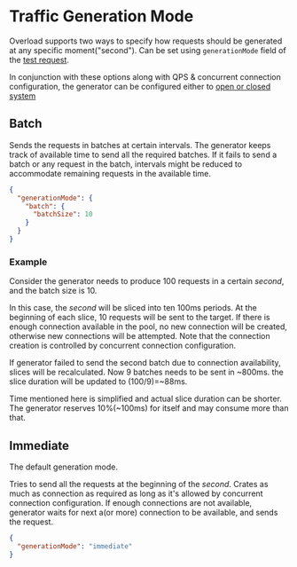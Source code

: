 # Traffic Generation Mode

Overload supports two ways to specify how requests should be generated at any specific moment("second").
Can be set using `generationMode` field of the [test request](types/request.md).

In conjunction with these options along with QPS & concurrent connection configuration, the
generator can be configured either to [open or closed system](https://kilthub.cmu.edu/articles/journal_contribution/Open_Versus_Closed_A_Cautionary_Tale/6608078)

## Batch
Sends the requests in batches at certain intervals. The generator keeps track of available time
to send all the required batches. If it fails to send a batch or any request in the batch,
intervals might be reduced to accommodate remaining requests in the available time.

```json
{
  "generationMode": {
    "batch": {
      "batchSize": 10
    }
  }
}
```

### Example
Consider the generator needs to produce 100 requests in a certain *second*, and the batch size
is 10.

In this case, the *second* will be sliced into ten 100ms periods. At the beginning of each slice,
10 requests will be sent to the target. If there is enough connection available in the pool, no
new connection will be created, otherwise new connections will be attempted. Note that the
connection creation is controlled by concurrent connection configuration.

If generator failed to send the second batch due to connection availability, slices will be
recalculated. Now 9 batches needs to be sent in ~800ms. the slice duration will be updated to
(100/9)=~88ms.

Time mentioned here is simplified and actual slice duration can be shorter. The generator
reserves 10%(~100ms) for itself and may consume more than that.

## Immediate
The default generation mode.

Tries to send all the requests at the beginning of the *second*. Crates as much as connection as
required as long as it's allowed by concurrent connection configuration. If enough connections
are not available, generator waits for next a(or more) connection to be available, and sends the
request.

```json
{
  "generationMode": "immediate"
}
```